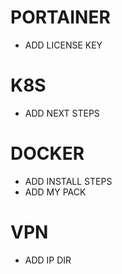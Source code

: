 # PORTAINER 
- ADD LICENSE KEY
# K8S
- ADD NEXT STEPS
# DOCKER
- ADD INSTALL STEPS
- ADD MY PACK 
# VPN 
- ADD IP DIR
